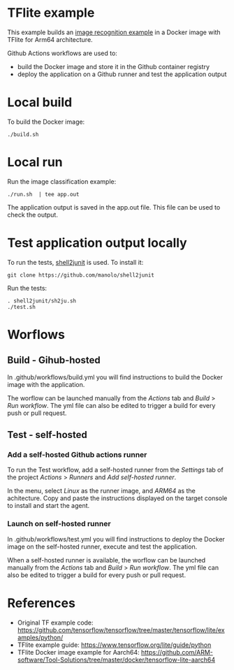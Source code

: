 # TFlite example

This example builds an [image recognition example](https://github.com/tensorflow/tensorflow/tree/master/tensorflow/lite/examples/python/) in a Docker image with TFlite for Arm64 architecture.

Github Actions workflows are used to:
- build the Docker image and store it in the Github container registry
- deploy the application on a Github runner and test the application output

# Local build

To build the Docker image:

```
./build.sh
```

# Local run

Run the image classification example:

```
./run.sh  | tee app.out
```

The application output is saved in the app.out file. This file can be used to check the output.

# Test application output locally

To run the tests, [shell2junit](https://github.com/manolo/shell2junit) is used. To install it:

```
git clone https://github.com/manolo/shell2junit
```

Run the tests:

```
. shell2junit/sh2ju.sh
./test.sh
```

# Worflows

## Build - Gihub-hosted

In .github/workflows/build.yml you will find instructions to build the Docker image with the application.

The worflow can be launched manually from the _Actions_ tab and _Build_ > _Run workflow_. The yml file can also be edited to trigger a build for every push or pull request.

## Test - self-hosted

### Add a self-hosted Github actions runner

To run the Test workflow, add a self-hosted runner from the _Settings_ tab of the project _Actions_ > _Runners_ and _Add self-hosted runner_.

In the menu, select _Linux_ as the runner image, and _ARM64_ as the achitecture. Copy and paste the instructions displayed on the target console to install and start the agent.

### Launch on self-hosted runner

In .github/workflows/test.yml you will find instructions to deploy the Docker image on the self-hosted runner, execute and test the application.

When a self-hosted runner is available, the worflow can be launched manually from the _Actions_ tab and _Build_ > _Run workflow_. The yml file can also be edited to trigger a build for every push or pull request. 

# References

- Original TF example code: https://github.com/tensorflow/tensorflow/tree/master/tensorflow/lite/examples/python/
- TFlite example guide: https://www.tensorflow.org/lite/guide/python
- TFlite Docker image example for Aarch64: https://github.com/ARM-software/Tool-Solutions/tree/master/docker/tensorflow-lite-aarch64
